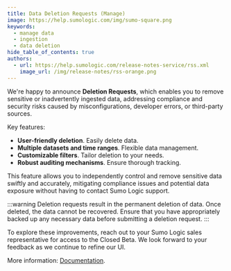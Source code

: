 ```yaml
---
title: Data Deletion Requests (Manage)
image: https://help.sumologic.com/img/sumo-square.png
keywords:
  - manage data
  - ingestion
  - data deletion
hide_table_of_contents: true
authors:
  - url: https://help.sumologic.com/release-notes-service/rss.xml
    image_url: /img/release-notes/rss-orange.png
---
```


We're happy to announce **Deletion Requests**, which enables you to remove sensitive or inadvertently ingested data, addressing compliance and security risks caused by misconfigurations, developer errors, or third-party sources.

Key features:

* **User-friendly deletion**. Easily delete data.
* **Multiple datasets and time ranges**. Flexible data management.
* **Customizable filters**. Tailor deletion to your needs.
* **Robust auditing mechanisms**. Ensure thorough tracking.

This feature allows you to independently control and remove sensitive data swiftly and accurately, mitigating compliance issues and potential data exposure without having to contact Sumo Logic support.

:::warning
Deletion requests result in the permanent deletion of data. Once deleted, the data cannot be recovered. Ensure that you have appropriately backed up any necessary data before submitting a deletion request.
:::

To explore these improvements, reach out to your Sumo Logic sales representative for access to the Closed Beta. We look forward to your feedback as we continue to refine our UI.

More information: [Documentation](/docs/manage/deletion-requests).
